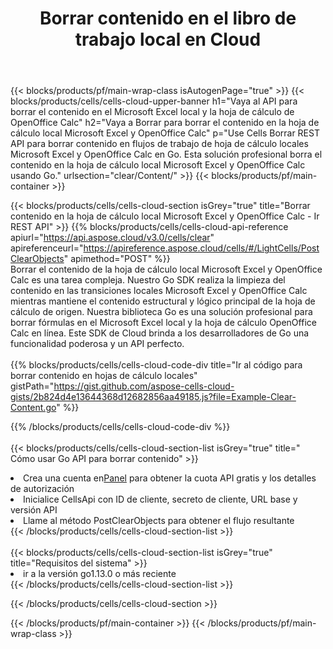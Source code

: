 ﻿---
title:  Borrar contenido en el libro de trabajo local en Cloud
description:  API y SDK en la nube para borrar contenido en Microsoft Excel y OpenOffice Calc. Borrar contenido en hojas de cálculo locales por Cells Cloud API. SDK admite tipos de lenguajes de desarrollo. Incluyen Android, C#, Go, Java, NodeJS, Perl, PHP, Python, Ruby y Swift.
url: /es/go/clear/content/
---
{{< blocks/products/pf/main-wrap-class isAutogenPage="true" >}}
{{< blocks/products/cells/cells-cloud-upper-banner h1="Vaya al API para borrar el contenido en el Microsoft Excel local y la hoja de cálculo de OpenOffice Calc" h2="Vaya a Borrar para borrar el contenido en la hoja de cálculo local Microsoft Excel y OpenOffice Calc" p="Use Cells Borrar REST API para borrar contenido en flujos de trabajo de hoja de cálculo locales Microsoft Excel y OpenOffice Calc en Go. Esta solución profesional borra el contenido en la hoja de cálculo local Microsoft Excel y OpenOffice Calc usando Go." urlsection="clear/Content/" >}}
{{< blocks/products/pf/main-container >}}

{{< blocks/products/cells/cells-cloud-section isGrey="true" title="Borrar contenido en la hoja de cálculo local Microsoft Excel y OpenOffice Calc - Ir REST API" >}}
{{% blocks/products/cells/cells-cloud-api-reference apiurl="https://api.aspose.cloud/v3.0/cells/clear" apireferenceurl="https://apireference.aspose.cloud/cells/#/LightCells/PostClearObjects" apimethod="POST" %}}
<br/>
Borrar el contenido de la hoja de cálculo local Microsoft Excel y OpenOffice Calc es una tarea compleja. Nuestro Go SDK realiza la limpieza del contenido en las transiciones locales Microsoft Excel y OpenOffice Calc mientras mantiene el contenido estructural y lógico principal de la hoja de cálculo de origen. Nuestra biblioteca Go es una solución profesional para borrar fórmulas en el Microsoft Excel local y la hoja de cálculo OpenOffice Calc en línea. Este SDK de Cloud brinda a los desarrolladores de Go una funcionalidad poderosa y un API perfecto.
<br/>
<br/>
{{% blocks/products/cells/cells-cloud-code-div title="Ir al código para borrar contenido en hojas de cálculo locales" gistPath="https://gist.github.com/aspose-cells-cloud-gists/2b824d4e13644368d12682856aa49185.js?file=Example-Clear-Content.go" %}}
  
{{% /blocks/products/cells/cells-cloud-code-div %}}
<br/>
<br/>
{{< blocks/products/cells/cells-cloud-section-list isGrey="true" title=" Cómo usar Go API para borrar contenido" >}}
<li> Crea una cuenta en<a href="https://dashboard.aspose.cloud/">Panel</a> para obtener la cuota API gratis y los detalles de autorización</li>
<li>Inicialice CellsApi con ID de cliente, secreto de cliente, URL base y versión API</li>
<li>Llame al método PostClearObjects para obtener el flujo resultante</li>
{{< /blocks/products/cells/cells-cloud-section-list >}}
<br/>
<br/>
{{< blocks/products/cells/cells-cloud-section-list isGrey="true" title="Requisitos del sistema" >}}
<li>ir a la versión go1.13.0 o más reciente</li>
{{< /blocks/products/cells/cells-cloud-section-list >}}

{{< /blocks/products/cells/cells-cloud-section >}}

{{< /blocks/products/pf/main-container >}}
{{< /blocks/products/pf/main-wrap-class >}}
